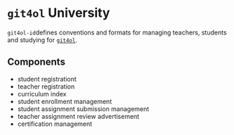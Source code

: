 # `git4ol` University

`git4ol-id`defines conventions and formats for managing teachers, students and studying for [`git4ol`](https://github.com/open-learning/git4ol/).


## Components

- student registrationt
- teacher registration
- curriculum index
- student enrollment management
- student assignment submission management
- teacher assignment review advertisement
- certification management
